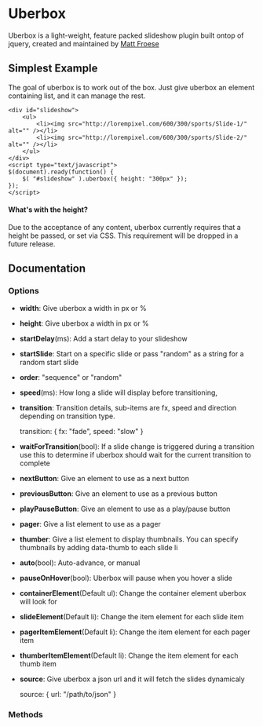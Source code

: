 # Uberbox

Uberbox is a light-weight, feature packed slideshow plugin built ontop of jquery, created and maintained by [Matt Froese](http://twitter.com/mattfroese)

## Simplest Example

The goal of uberbox is to work out of the box. Just give uberbox an element containing list, and it can manage the rest.

	<div id="slideshow">
		<ul>
			<li><img src="http://lorempixel.com/600/300/sports/Slide-1/" alt="" /></li>
			<li><img src="http://lorempixel.com/600/300/sports/Slide-2/" alt="" /></li>
		</ul>
	</div>	
	<script type="text/javascript">
	$(document).ready(function() {
		$( "#slideshow" ).uberbox({ height: "300px"	});
	});
	</script>

#### What's with the height?

Due to the acceptance of any content, uberbox currently requires that a height be passed, or set via CSS. This requirement will be dropped in a future release.

## Documentation

### Options

- **width**: Give uberbox a width in px or %
- **height**: Give uberbox a width in px or %
- **startDelay**(ms): Add a start delay to your slideshow
- **startSlide**: Start on a specific slide or pass "random" as a string for a random start slide
- **order**: "sequence" or "random"
- **speed**(ms): How long a slide will display before transitioning,
- **transition**: Transition details, sub-items are fx, speed and direction depending on transition type.

	transition: {
	    fx: "fade",
	    speed: "slow"
	}

- **waitForTransition**(bool): If a slide change is triggered during a transition use this to determine if uberbox should wait for the current transition to complete
- **nextButton**: Give an element to use as a next button
- **previousButton**: Give an element to use as a previous button
- **playPauseButton**: Give an element to use as a play/pause button
- **pager**: Give a list element to use as a pager
- **thumber**: Give a list element to display thumbnails. You can specify thumbnails by adding data-thumb to each slide li
- **auto**(bool): Auto-advance, or manual
- **pauseOnHover**(bool): Uberbox will pause when you hover a slide
- **containerElement**(Default ul): Change the container element uberbox will look for
- **slideElement**(Default li): Change the item element for each slide item
- **pagerItemElement**(Default li): Change the item element for each pager item
- **thumberItemElement**(Default li): Change the item element for each thumb item
- **source**: Give uberbox a json url and it will fetch the slides dynamicaly
	
	source: {
		url: "/path/to/json"
	}

### Methods